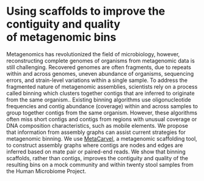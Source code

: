 # Using scaffolds to improve the contiguity and quality of metagenomic bins


Metagenomics has revolutionized the field of microbiology, however, reconstructing complete genomes of organisms from metagenomic data is still challenging. Recovered genomes are often fragments, due to repeats within and across genomes, uneven abundance of organisms, sequencing errors, and strain-level variations within a single sample. To address the fragmented nature of metagenomic assemblies, scientists rely on a process called binning which clusters together contigs that are inferred to originate from the same organism.. Existing binning algorithms use oligonucleotide frequencies and contig abundance (coverage) within and across samples to group together contigs from the same organism. However, these algorithms often miss short contigs and contigs from regions with unusual coverage or DNA composition characteristics, such as mobile elements. We propose that information from assembly graphs can assist current strategies for metagenomic binning. We use [MetaCarvel](https://genomebiology.biomedcentral.com/articles/10.1186/s13059-019-1791-3), a metagenomic scaffolding tool, to construct assembly graphs where contigs are nodes and edges are inferred based on mate pair or paired-end reads. We show that binning scaffolds, rather than contigs, improves the contiguity and quality of the resulting bins on a mock community and within twenty stool samples from the Human Microbiome Project.

